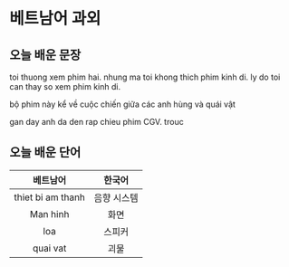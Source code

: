 # 베트남어 과외

## 오늘 배운 문장

toi thuong xem phim hai. nhung ma toi khong thich phim kinh di. ly do toi can thay so xem phim kinh di.

bộ phim này kể về cuộc chiến giữa các anh hùng và quái vật


gan day anh da den rap chieu phim CGV. trouc 

## 오늘 배운 단어
| 베트남어 | 한국어 |
|:--:|:--:|
|thiet bi am thanh|음향 시스템|
|Man hinh|화면|
|loa|스피커|
|quai vat|괴물|



